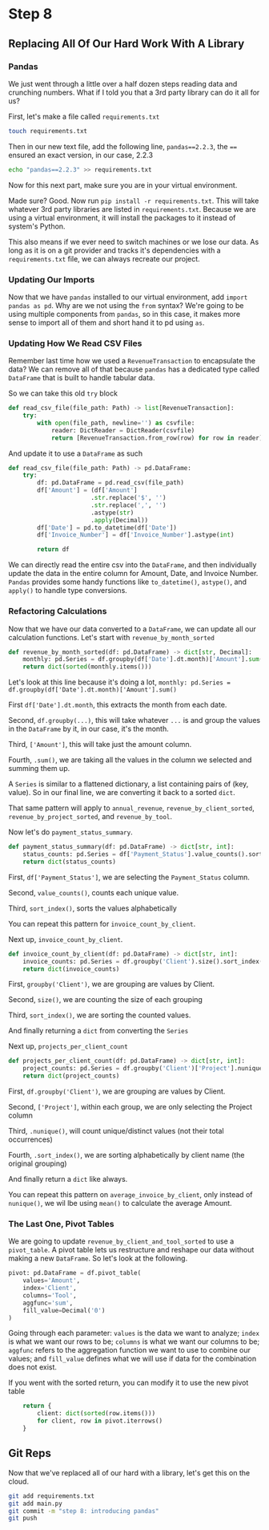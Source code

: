 # Step 8

## Replacing All Of Our Hard Work With A Library

### Pandas

We just went through a little over a half dozen steps reading data and crunching numbers. What if I told you that a 3rd party library can do it all for us?

First, let's make a file called `requirements.txt`

```bash
touch requirements.txt
```

Then in our new text file, add the following line, `pandas==2.2.3`, the `==` ensured an exact version, in our case, 2.2.3

```bash
echo "pandas==2.2.3" >> requirements.txt
```

Now for this next part, make sure you are in your virtual environment.

Made sure? Good. Now run `pip install -r requirements.txt`. This will take whatever 3rd party libraries are listed in `requirements.txt`. Because we are using a virtual environment, it will install the packages to it instead of system's Python.

This also means if we ever need to switch machines or we lose our data. As long as it is on a git provider and tracks it's dependencies with a `requirements.txt` file, we can always recreate our project.

### Updating Our Imports

Now that we have `pandas` installed to our virtual environment, add `import pandas as pd`. Why are we not using the `from` syntax? We're going to be using multiple components from `pandas`, so in this case, it makes more sense to import all of them and short hand it to pd using `as`.


### Updating How We Read CSV Files

Remember last time how we used a `RevenueTransaction` to encapsulate the data? We can remove all of that because `pandas` has a dedicated type called `DataFrame` that is built to handle tabular data.

So we can take this old `try` block

```python
def read_csv_file(file_path: Path) -> list[RevenueTransaction]:
    try:
        with open(file_path, newline='') as csvfile:
            reader: DictReader = DictReader(csvfile)
            return [RevenueTransaction.from_row(row) for row in reader]
```

And update it to use a `DataFrame` as such

```python
def read_csv_file(file_path: Path) -> pd.DataFrame:
    try:
        df: pd.DataFrame = pd.read_csv(file_path)
        df['Amount'] = (df['Amount']
                       .str.replace('$', '')
                       .str.replace(',', '')
                       .astype(str)
                       .apply(Decimal))
        df['Date'] = pd.to_datetime(df['Date'])
        df['Invoice_Number'] = df['Invoice_Number'].astype(int)

        return df
```

We can directly read the entire csv into the `DataFrame`, and then individually update the data in the entire column for Amount, Date, and Invoice Number. `Pandas` provides some handy functions like `to_datetime()`, `astype()`, and `apply()` to handle type conversions.

### Refactoring Calculations

Now that we have our data converted to a `DataFrame`, we can update all our calculation functions. Let's start with `revenue_by_month_sorted`

```python
def revenue_by_month_sorted(df: pd.DataFrame) -> dict[str, Decimal]:
    monthly: pd.Series = df.groupby(df['Date'].dt.month)['Amount'].sum()
    return dict(sorted(monthly.items()))
```

Let's look at this line because it's doing a lot, `monthly: pd.Series = df.groupby(df['Date'].dt.month)['Amount'].sum()`

First `df['Date'].dt.month`, this extracts the month from each date.

Second, `df.groupby(...)`, this will take whatever `...` is and group the values in the `DataFrame` by it, in our case, it's the month.

Third, `['Amount']`, this will take just the amount column.

Fourth, `.sum()`, we are taking all the values in the column we selected and summing them up.

A `Series` is similar to a flattened dictionary, a list containing pairs of (key, value). So in our final line, we are converting it back to a sorted `dict`.

That same pattern will apply to `annual_revenue`, `revenue_by_client_sorted`, `revenue_by_project_sorted`, and `revenue_by_tool`.

Now let's do `payment_status_summary`.

```python
def payment_status_summary(df: pd.DataFrame) -> dict[str, int]:
    status_counts: pd.Series = df['Payment_Status'].value_counts().sort_index()
    return dict(status_counts)
```

First, `df['Payment_Status']`, we are selecting the `Payment_Status` column.

Second, `value_counts()`, counts each unique value.

Third, `sort_index()`, sorts the values alphabetically

You can repeat this pattern for `invoice_count_by_client`.

Next up, `invoice_count_by_client`.

```python
def invoice_count_by_client(df: pd.DataFrame) -> dict[str, int]:
    invoice_counts: pd.Series = df.groupby('Client').size().sort_index()
    return dict(invoice_counts)
```

First, `groupby('Client')`, we are grouping are values by Client.

Second, `size()`, we are counting the size of each grouping

Third, `sort_index()`, we are sorting the counted values.

And finally returning a `dict` from converting the `Series`

Next up, `projects_per_client_count`

```python
def projects_per_client_count(df: pd.DataFrame) -> dict[str, int]:
    project_counts: pd.Series = df.groupby('Client')['Project'].nunique().sort_index()
    return dict(project_counts)
```

First, `df.groupby('Client')`, we are grouping are values by Client.

Second, `['Project']`, within each group, we are only selecting the Project column

Third, `.nunique()`, will count unique/distinct values (not their total occurrences)

Fourth, `.sort_index()`, we are sorting alphabetically by client name (the original grouping)

And finally return a `dict` like always.

You can repeat this pattern on `average_invoice_by_client`, only instead of `nunique()`, we wil lbe using `mean()` to calculate the average Amount.

### The Last One, Pivot Tables

We are going to update `revenue_by_client_and_tool_sorted` to use a `pivot_table`. A pivot table lets us restructure and reshape our data without making a new `DataFrame`. So let's look at the following.

```python
pivot: pd.DataFrame = df.pivot_table(
    values='Amount',
    index='Client',
    columns='Tool',
    aggfunc='sum',
    fill_value=Decimal('0')
)
```

Going through each parameter: `values` is the data we want to analyze; `index` is what we want our rows to be; `columns` is what we want our columns to be; `aggfunc` refers to the aggregation function we want to use to combine our values; and `fill_value` defines what we will use if data for the combination does not exist.

If you went with the sorted return, you can modify it to use the new pivot table

```python
    return {
        client: dict(sorted(row.items()))
        for client, row in pivot.iterrows()
    }
```

## Git Reps

Now that we've replaced all of our hard with a library, let's get this on the cloud.

```bash
git add requirements.txt
git add main.py
git commit -m "step 8: introducing pandas"
git push
```
